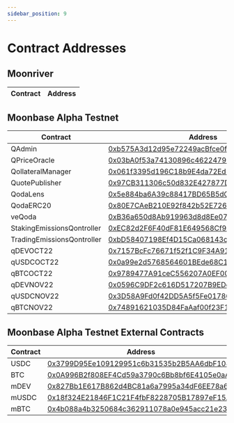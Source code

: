 ```yaml
---
sidebar_position: 9
---
```


# Contract Addresses

## Moonriver
| Contract | Address |
| -------- | ------- |


## Moonbase Alpha Testnet
| Contract | Address |
|---|---|
| QAdmin | [0xb575A3d12d95e72249acBfce0f90Abe28515D9F9](https://moonbase.moonscan.io/address/0xb575A3d12d95e72249acBfce0f90Abe28515D9F9) |
| QPriceOracle | [0x03bA0f53a74130896c46224794B0ab759eA3C2B7](https://moonbase.moonscan.io/address/0x03bA0f53a74130896c46224794B0ab759eA3C2B7) |
| QollateralManager | [0x061f3395d196C18b9E4da72Ed58ab6949C92Ecc7](https://moonbase.moonscan.io/address/0x061f3395d196C18b9E4da72Ed58ab6949C92Ecc7) |
| QuotePublisher | [0x97CB311306c50d832E427877DA106544B5Bb53C1](https://moonbase.moonscan.io/address/0x97CB311306c50d832E427877DA106544B5Bb53C1) |
| QodaLens | [0x5e884ba6A39c88417BD65B5dCac17c9247561840](https://moonbase.moonscan.io/address/0x5e884ba6A39c88417BD65B5dCac17c9247561840) |
| QodaERC20 | [0x80E7CAeB210E92f842b52E7261eF4366Cda13bbd](https://moonbase.moonscan.io/address/0x80E7CAeB210E92f842b52E7261eF4366Cda13bbd) |
| veQoda | [0xB36a650d8Ab919963d8d8Ee075bC73EeEB92F262](https://moonbase.moonscan.io/address/0xB36a650d8Ab919963d8d8Ee075bC73EeEB92F262) |
| StakingEmissionsQontroller | [0xEC82d2F6F40dF81E649568Cf966BbC03b5D897b2](https://moonbase.moonscan.io/address/0xEC82d2F6F40dF81E649568Cf966BbC03b5D897b2) |
| TradingEmissionsQontroller | [0xbD58407198Ef4D15Ca068143cb706591C6F61403](https://moonbase.moonscan.io/address/0xbD58407198Ef4D15Ca068143cb706591C6F61403) |
| qDEVOCT22 | [0x7157BcFc76671f52f1C9F34A91178b961662bEc9](https://moonbase.moonscan.io/address/0x7157BcFc76671f52f1C9F34A91178b961662bEc9) |
| qUSDCOCT22 | [0x0a99e2d5768564601BEde68C12e2e7E838136B9A](https://moonbase.moonscan.io/address/0x0a99e2d5768564601BEde68C12e2e7E838136B9A) |
| qBTCOCT22 | [0x9789477A91ceC556207A0EF0058a8fd08a293133](https://moonbase.moonscan.io/address/0x9789477A91ceC556207A0EF0058a8fd08a293133) |
| qDEVNOV22 | [0x0596C9DF2c616D517207B9EDe59d2fC4066F5C94](https://moonbase.moonscan.io/address/0x0596C9DF2c616D517207B9EDe59d2fC4066F5C94) |
| qUSDCNOV22 | [0x3D58A9Fd0f42DD5A5f5Fe01786465110CDcB51c0](https://moonbase.moonscan.io/address/0x3D58A9Fd0f42DD5A5f5Fe01786465110CDcB51c0) |
| qBTCNOV22 | [0x74891621035D84FaAaf00f23F173208447F290B5](https://moonbase.moonscan.io/address/0x74891621035D84FaAaf00f23F173208447F290B5) |

## Moonbase Alpha Testnet External Contracts
| Contract | Address |
|---|---|
| USDC | [0x3799D95Ee109129951c6b31535b2B5AA6dbF108c](https://moonbase.moonscan.io/address/0x3799D95Ee109129951c6b31535b2B5AA6dbF108c) |
| BTC | [0x0A996B2f808EF4Cd59a3790c6Bb8bf6E4105e0aA](https://moonbase.moonscan.io/address/0x0A996B2f808EF4Cd59a3790c6Bb8bf6E4105e0aA) |
| mDEV | [0x827Bb1E617B862d4BC81a6a7995a34dF6EE78a63](https://moonbase.moonscan.io/address/0x827Bb1E617B862d4BC81a6a7995a34dF6EE78a63) |
| mUSDC | [0x18f324E21846F1C21F4fbF8228705B17897eF15A](https://moonbase.moonscan.io/address/0x18f324E21846F1C21F4fbF8228705B17897eF15A) |
| mBTC | [0x4b088a4b3250684c362911078a0e945acc21e236](https://moonbase.moonscan.io/address/0x4b088a4b3250684c362911078a0e945acc21e236) |
